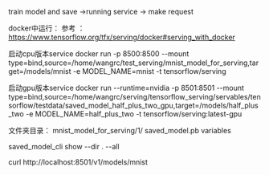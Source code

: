 train model and save ->running service -> make request

docker中运行：
参考 ： https://www.tensorflow.org/tfx/serving/docker#serving_with_docker

启动cpu版本service
docker run -p 8500:8500 --mount type=bind,source=/home/wangrc/test_serving/mnist_model_for_serving,target=/models/mnist -e MODEL_NAME=mnist -t tensorflow/serving

启动gpu版本service
docker run --runtime=nvidia -p 8501:8501 --mount type=bind,source=/home/wangrc/serving/tensorflow_serving/servables/tensorflow/testdata/saved_model_half_plus_two_gpu,target=/models/half_plus_two -e MODEL_NAME=half_plus_two -t tensorflow/serving:latest-gpu


文件夹目录：
mnist_model_for_serving/1/ saved_model.pb  variables 

saved_model_cli show --dir . --all

curl http://localhost:8501/v1/models/mnist
